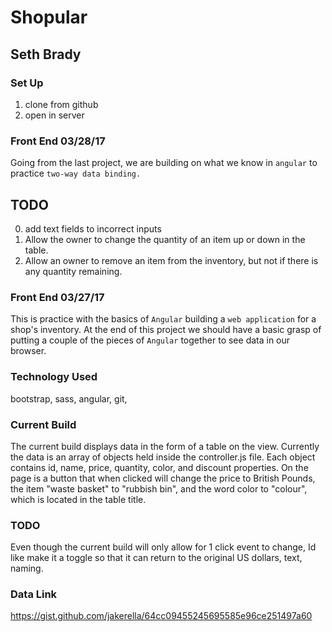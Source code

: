 # Shopular
## Seth Brady


### Set Up
1. clone from github
2. open in server


### Front End 03/28/17

Going from the last project, we are building on what we know in ``angular`` to practice ``two-way
data binding.``

## TODO

0. add text fields to incorrect inputs
1. Allow the owner to change the quantity of an item up or down in the table.
2. Allow an owner to remove an item from the inventory, but not if there is any quantity remaining.



### Front End 03/27/17
This is practice with the basics of ``Angular`` building a ``web application``
for a shop's inventory. At the end of this project we should have a basic
grasp of putting a couple of the pieces of ``Angular`` together to see data in
our browser.


### Technology Used
bootstrap, sass, angular, git,

### Current Build
The current build displays data in the form of a table on the view. Currently the data
is an array of objects held inside the controller.js file. Each object contains
id, name, price, quantity, color, and discount properties. On the page is a button
that when clicked will change the price to British Pounds, the item "waste basket"
to "rubbish bin", and the word color to "colour", which is located in the
table title.

### TODO
Even though the current build will only allow for 1 click event to change, Id like
make it a toggle so that it can return to the original US dollars, text, naming.


### Data Link
https://gist.github.com/jakerella/64cc09455245695585e96ce251497a60
